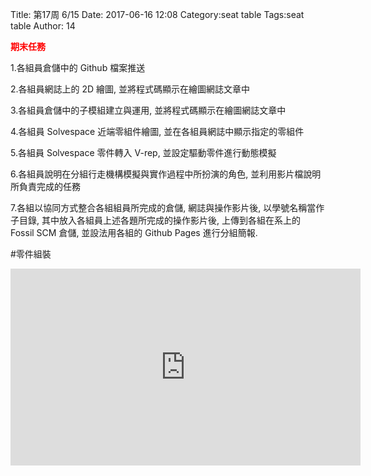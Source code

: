 Title: 第17周 6/15
Date: 2017-06-16 12:08
Category:seat table
Tags:seat table
Author: 14

<b><font color="red">期末任務</font></b>

<!-- PELICAN_END_SUMMARY -->

1.各組員倉儲中的 Github 檔案推送

2.各組員網誌上的 2D 繪圖, 並將程式碼顯示在繪圖網誌文章中

3.各組員倉儲中的子模組建立與運用, 並將程式碼顯示在繪圖網誌文章中

4.各組員 Solvespace 近端零組件繪圖, 並在各組員網誌中顯示指定的零組件

5.各組員 Solvespace 零件轉入 V-rep, 並設定驅動零件進行動態模擬

6.各組員說明在分組行走機構模擬與實作過程中所扮演的角色, 並利用影片檔說明所負責完成的任務

7.各組以協同方式整合各組組員所完成的倉儲, 網誌與操作影片後, 以學號名稱當作子目錄, 其中放入各組員上述各題所完成的操作影片後, 上傳到各組在系上的 Fossil SCM 倉儲, 並設法用各組的 Github Pages 進行分組簡報.


#零件組裝
<iframe width="560" height="315" src="https://www.youtube.com/embed/i9JAPF3phYo" frameborder="0" allowfullscreen></iframe>






